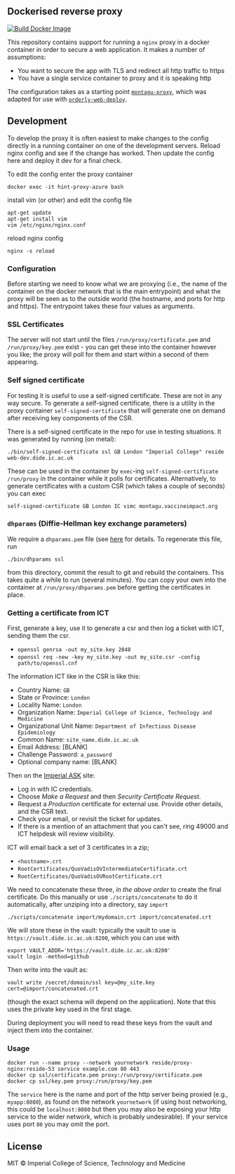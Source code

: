 ## Dockerised reverse proxy

[![Build Docker Image](https://github.com/hivtools/hint-proxy-azure/actions/workflows/docker.yaml/badge.svg)](https://github.com/hivtools/hint-proxy-azure/actions/workflows/docker.yaml)

This repository contains support for running a `nginx` proxy in a docker container in order to secure a web application.  It makes a number of assumptions:

* You want to secure the app with TLS and redirect all http traffic to https
* You have a single service container to proxy and it is speaking http

The configuration takes as a starting point [`montagu-proxy`](https://github.com/vimc/montagu-proxy), which was adapted for use with [`orderly-web-deploy`](https://github.com/vimc/orderly-web-deploy).


## Development

To develop the proxy it is often easiest to make changes to the config directly in a running container on one of the development servers. Reload nginx config and see if the change has worked. Then update the config here and deploy it dev for a final check.

To edit the config enter the proxy container
```
docker exec -it hint-proxy-azure bash
```

install vim (or other) and edit the config file
```
apt-get update
apt-get install vim
vim /etc/nginx/nginx.conf
```

reload nginx config
```
nginx -s reload
```

### Configuration

Before starting we need to know what we are proxying (i.e., the name of the container on the docker network that is the main entrypoint) and what the proxy will be seen as to the outside world (the hostname, and ports for http and https).  The entrypoint takes these four values as arguments.

### SSL Certificates

The server will not start until the files `/run/proxy/certificate.pem` and `/run/proxy/key.pem` exist - you can get these into the container however you like; the proxy will poll for them and start within a second of them appearing.

### Self signed certificate

For testing it is useful to use a self-signed certificate.  These are not in any way secure.  To generate a self-signed certificate, there is a utility in the proxy container `self-signed-certificate` that will generate one on demand after receiving key components of the CSR.

There is a self-signed certificate in the repo for use in testing situations. It was generated by running (on metal):

```
./bin/self-signed-certificate ssl GB London "Imperial College" reside web-dev.dide.ic.ac.uk
```

These can be used in the container by `exec`-ing `self-signed-certificate /run/proxy` in the container while it polls for certificates.  Alternatively, to generate certificates with a custom CSR (which takes a couple of seconds) you can exec

```
self-signed-certificate GB London IC vimc montagu.vaccineimpact.org
```

### `dhparams` (Diffie-Hellman key exchange parameters)

We require a `dhparams.pem` file (see [here](https://security.stackexchange.com/questions/94390/whats-the-purpose-of-dh-parameters) for details.  To regenerate this file, run

```
./bin/dhparams ssl
```

from this directory, commit the result to git and rebuild the containers.  This takes quite a while to run (several minutes).  You can copy your own into the container at `/run/proxy/dhparams.pem` before getting the certificates in place.

### Getting a certificate from ICT

First, generate a key, use it to generate a csr and then log a ticket with ICT, sending them the csr.
  - `openssl genrsa -out my_site.key 2048`
  - `openssl req -new -key my_site.key -out my_site.csr -config path/to/openssl.cnf`

The information ICT like in the CSR is like this:
  - Country Name: `GB`
  - State or Province: `London`
  - Locality Name: `London`
  - Organization Name: `Imperial College of Science, Technology and Medicine`
  - Organizational Unit Name: `Department of Infectious Disease Epidemiology`
  - Common Name: `site_name.dide.ic.ac.uk`
  - Email Address: [BLANK]
  - Challenge Password: `a_password`
  - Optional company name: [BLANK]

Then on the [Imperial ASK](https://imperial.service-now.com/ask) site:
  - Log in with IC credentials.
  - Choose *Make a Request* and then *Security Certificate Request*.
  - Request a *Production* certificate for external use. Provide other details, and the CSR text.
  - Check your email, or revisit the ticket for updates.
  - If there is a mention of an attachment that you can't see, ring 49000 and ICT helpdesk will review visibility.

ICT will email back a set of 3 certificates in a zip;

  - `<hostname>.crt`
  - `RootCertificates/QuoVadisOVIntermediateCertificate.crt`
  - `RootCertificates/QuoVadisOVRootCertificate.crt`

We need to concatenate these three, *in the above order* to create the final certificate.  Do this manually or use `./scripts/concatenate` to do it automatically, after unziping into a directory, say `import`

```
./scripts/concatenate import/mydomain.crt import/concatenated.crt
```

We will store these in the vault: typically the vault to use is `https://vault.dide.ic.ac.uk:8200`, which you can use with

```
export VAULT_ADDR='https://vault.dide.ic.ac.uk:8200'
vault login -method=github
```

Then write into the vault as:

```
vault write /secret/domain/ssl key=@my_site.key cert=@import/concatenated.crt
```

(though the exact schema will depend on the application).  Note that this uses the private key used in the first stage.

During deployment you will need to read these keys from the vault and inject them into the container.

### Usage

```
docker run --name proxy --network yournetwork reside/proxy-nginx:reside-53 service example.com 80 443
docker cp ssl/certificate.pem proxy:/run/proxy/certificate.pem
docker cp ssl/key.pem proxy:/run/proxy/key.pem
```

The `service` here is the name and port of the http server being proxied (e.g., `myapp:8080`), as found on the network `yournetwork` (if using host networking, this could be `localhost:8080` but then you may also be exposing your http service to the wider network, which is probably undesirable).  If your service uses port `80` you may omit the port.

## License

MIT © Imperial College of Science, Technology and Medicine
